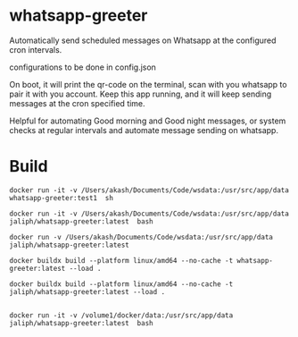 # whatsapp-greeter


Automatically send scheduled messages on Whatsapp at the configured cron intervals.

configurations to be done in config.json

On boot, it will print the qr-code on the terminal, scan with you whatsapp to pair it with you account. Keep this app running, and it will keep sending messages at the cron specified time.

Helpful for automating Good morning and Good night messages, or system checks at regular intervals and automate message sending on whatsapp.


# Build

```
docker run -it -v /Users/akash/Documents/Code/wsdata:/usr/src/app/data  whatsapp-greeter:test1  sh

docker run -it -v /Users/akash/Documents/Code/wsdata:/usr/src/app/data  jaliph/whatsapp-greeter:latest  bash

docker run -v /Users/akash/Documents/Code/wsdata:/usr/src/app/data  jaliph/whatsapp-greeter:latest 

docker buildx build --platform linux/amd64 --no-cache -t whatsapp-greeter:latest --load .

docker buildx build --platform linux/amd64 --no-cache -t jaliph/whatsapp-greeter:latest --load .


docker run -it -v /volume1/docker/data:/usr/src/app/data  jaliph/whatsapp-greeter:latest  bash
```

